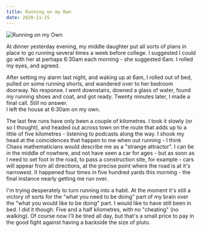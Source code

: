 ```yaml
---
title: Running on my Own
date: 2020-11-25
---
```


![Running on my Own](https://source.unsplash.com/7QCBakMyDCE/1600x900)

At dinner yesterday evening, my middle daughter put all sorts of plans in place to go running several times a week before college. I suggested I could go with her at perhaps 6:30am each morning - she suggested 6am. I rolled my eyes, and agreed.

After setting my alarm last night, and waking up at 6am, I rolled out of bed, pulled on some running shorts, and wandered over to her bedroom doorway. No response. I went downstairs, downed a glass of water, found my running shoes and coat, and got ready. Twenty minutes later, I made a final call. Still no answer.  
I left the house at 6:30am on my own.

The last few runs have only been a couple of kilometres. I took it slowly (or so I thought), and headed out across town on the route that adds up to a little of five kilometres - listening to podcasts along the way. I shook my head at the coincidences that happen to me when out running - I think Chaos mathematicians would describe me as a "strange attractor". I can be in the middle of nowhere, and not have seen a car for ages - but as soon as I need to set foot in the road, to pass a construction site, for example - cars will appear from all directions, at the precise point where the road is at it's narrowest. It happened four times in five hundred yards this morning - the final instance nearly getting me run over.

I'm trying desperately to turn running into a habit. At the moment it's still a victory of sorts for the "what you need to be doing" part of my brain over the "what you would like to be doing" part. I would like to have still been in bed. I did it though. Five and a half kilometres, with no "cheating" (no walking). Of course now I'll be tired all day, but that's a small price to pay in the good fight against having a backside the size of pluto.
